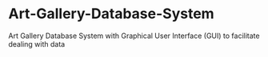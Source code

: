 # Art-Gallery-Database-System
Art Gallery Database System with Graphical User Interface (GUI) to facilitate dealing with data
